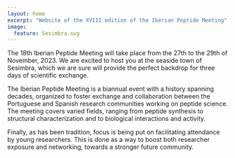 ```yaml
---
layout: home
excerpt: "Website of the XVIII edition of the Iberian Peptide Meeting"
image:
  feature: Sesimbra.svg
---
```


The 18th Iberian Peptide Meeting will take place from the 27th to the 29th of
November, 2023. We are excited to host you at the seaside town of Sesimbra,
which we are sure will provide the perfect backdrop for three days of
scientific exchange.

The Iberian Peptide Meeting is a biannual event with a history spanning
decades, organized to foster exchange and collaboration between the Portuguese
and Spanish research communities working on peptide science. The meeting covers
varied fields, ranging from peptide synthesis to structural characterization
and to biological interactions and activity. 

Finally, as has been tradition, focus is being put on facilitating attendance
by young researchers. This is done as a way to boost both researcher exposure
and networking, towards a stronger future community.


